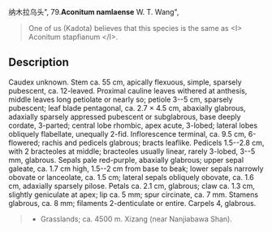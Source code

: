 纳木拉乌头",
79.**Aconitum namlaense** W. T. Wang",

> One of us (Kadota) believes that this species is the same as &lt;I&gt; Aconitum stapfianum &lt;/I&gt;.

## Description
Caudex unknown. Stem ca. 55 cm, apically flexuous, simple, sparsely pubescent, ca. 12-leaved. Proximal cauline leaves withered at anthesis, middle leaves long petiolate or nearly so; petiole 3--5 cm, sparsely pubescent; leaf blade pentagonal, ca. 2.7 × 4.5 cm, abaxially glabrous, adaxially sparsely appressed pubescent or subglabrous, base deeply cordate, 3-parted; central lobe rhombic, apex acute, 3-lobed; lateral lobes obliquely flabellate, unequally 2-fid. Inflorescence terminal, ca. 9.5 cm, 6-flowered; rachis and pedicels glabrous; bracts leaflike. Pedicels 1.5--2.8 cm, with 2 bracteoles at middle; bracteoles usually linear, rarely 3-lobed, 3--5 mm, glabrous. Sepals pale red-purple, abaxially glabrous; upper sepal galeate, ca. 1.7 cm high, 1.5--2 cm from base to beak; lower sepals narrowly obovate or lanceolate, ca. 1.5 cm; lateral sepals obliquely obovate, ca. 1.6 cm, adaxially sparsely pilose. Petals ca. 2.1 cm, glabrous; claw ca. 1.3 cm, slightly geniculate at apex; lip ca. 5 mm; spur circinate, ca. 7 mm. Stamens glabrous, ca. 8 mm; filaments 2-denticulate or entire. Carpels 4, glabrous.

> * Grasslands; ca. 4500 m. Xizang (near Nanjiabawa Shan).
